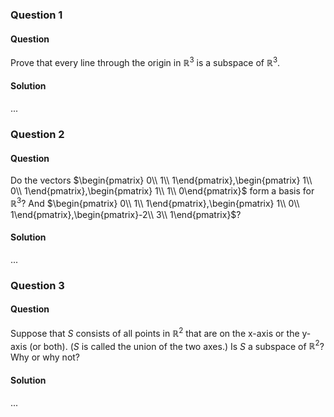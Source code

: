 ### Question 1

#### Question

Prove that every line through the origin in $\mathbb{R}^3$ is a subspace of $\mathbb{R}^3$.

#### Solution

...

### Question 2

#### Question

Do the vectors $\begin{pmatrix} 0\\ 1\\ 1\end{pmatrix},\begin{pmatrix} 1\\ 0\\ 1\end{pmatrix},\begin{pmatrix} 1\\ 1\\ 0\end{pmatrix}$ form a basis for $\mathbb{R}^3$? And $\begin{pmatrix} 0\\ 1\\ 1\end{pmatrix},\begin{pmatrix} 1\\ 0\\ 1\end{pmatrix},\begin{pmatrix}-2\\ 3\\ 1\end{pmatrix}$?

#### Solution

...

### Question 3

#### Question

Suppose that $S$ consists of all points in $\mathbb{R}^2$ that are on the x-axis or the y-axis (or both). ($S$ is called the union of the two axes.) Is $S$ a subspace of $\mathbb{R}^2$? Why or why not?

#### Solution

...